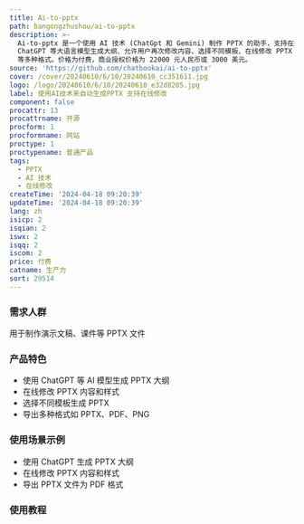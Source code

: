 ```yaml
---
title: Ai-to-pptx
path: bangongzhushou/ai-to-pptx
description: >-
  Ai-to-pptx 是一个使用 AI 技术 (ChatGpt 和 Gemini) 制作 PPTX 的助手，支持在线修改和导出 PPTX。主要功能包括使用
  ChatGPT 等大语言模型生成大纲、允许用户再次修改内容、选择不同模板、在线修改 PPTX 的文字、样式、图片等，支持导出 PPTX、PDF、PNG
  等多种格式。价格为付费，商业授权价格为 22000 元人民币或 3000 美元。
source: 'https://github.com/chatbookai/ai-to-pptx'
cover: /cover/20240610/6/10/20240610_cc351611.jpg
logo: /logo/20240610/6/10/20240610_e32d8205.jpg
label: 使用AI技术来自动生成PPTX 支持在线修改
component: false
procattr: 13
procattrname: 开源
procform: 1
procformname: 网站
proctype: 1
proctypename: 普通产品
tags:
  - PPTX
  - AI 技术
  - 在线修改
createTime: '2024-04-18 09:20:39'
updateTime: '2024-04-18 09:20:39'
lang: zh
isicp: 2
isqian: 2
iswx: 2
isqq: 2
iscom: 2
price: 付费
catname: 生产力
sort: 29514
---
```




### 需求人群
用于制作演示文稿、课件等 PPTX 文件

### 产品特色
* 使用 ChatGPT 等 AI 模型生成 PPTX 大纲
* 在线修改 PPTX 内容和样式
* 选择不同模板生成 PPTX
* 导出多种格式如 PPTX、PDF、PNG

### 使用场景示例
* 使用 ChatGPT 生成 PPTX 大纲
* 在线修改 PPTX 内容和样式
* 导出 PPTX 文件为 PDF 格式

### 使用教程


  

